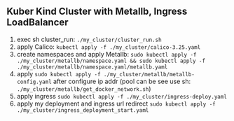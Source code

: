 ## Kuber Kind Cluster with Metallb, Ingress LoadBalancer

1) exec sh cluster_run: `./my_cluster/cluster_run.sh`
2) apply Calico: `kubectl apply -f ./my_cluster/calico-3.25.yaml`
3) create namespaces and apply Metallb: `sudo kubectl apply -f ./my_cluster/metallb/namespace.yaml && sudo kubectl apply -f ./my_cluster/metallb/namespace.yaml/metallb.yaml`
4) apply `sudo kubectl apply -f ./my_cluster/metallb/metallb-config.yaml` after configure ip addr (pool can be see use sh: `./my_cluster/metallb/get_docker_network.sh`)
5) apply ingress `sudo kubectl apply -f ./my_cluster/ingress-deploy.yaml`
6) apply my deployment and ingress url redirect `sudo kubectl apply -f ./my_cluster/ingress_deployment_start.yaml`